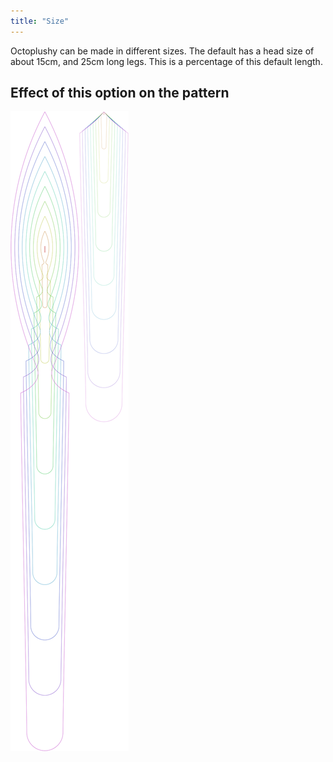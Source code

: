 ```yaml
---
title: "Size"
---
```


Octoplushy can be made in different sizes. The default has a head size of about 15cm, and 25cm long legs. This is a percentage of this default length.

## Effect of this option on the pattern

![This image shows the effect of this option by superimposing several variants that have a different value for this option](octoplushy_size_sample.svg "Effect of this option on the pattern")
